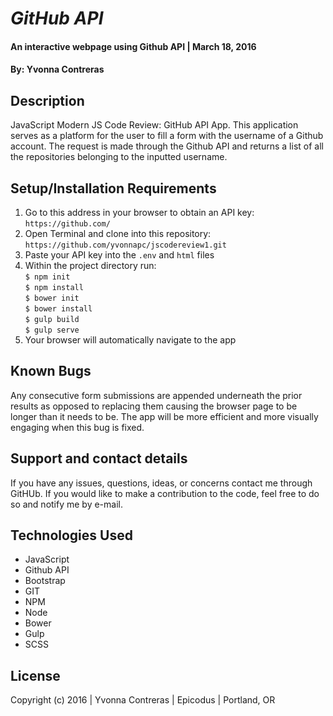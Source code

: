 # _GitHub API_

#### An interactive webpage using Github API  | March 18, 2016

#### By: Yvonna Contreras

## Description

JavaScript Modern JS Code Review: GitHub API App. This application serves as a platform for the user to fill a form with the username of a Github account. The request is made through the Github API and returns a list of all the repositories belonging to the inputted username.

## Setup/Installation Requirements

1. Go to this address in your browser to obtain an API key: ```https://github.com/```
2. Open Terminal and clone into this repository: ```https://github.com/yvonnapc/jscodereview1.git```
3. Paste your API key into the ```.env``` and ```html``` files
4. Within the project directory run:<br>
       ```$ npm init ```<br>
       ```$ npm install ```<br>
       ```$ bower init ```<br>
       ```$ bower install ```<br>
       ```$ gulp build ```<br>
       ```$ gulp serve ```<br>
5. Your browser will automatically navigate to the app

## Known Bugs

Any consecutive form submissions are appended underneath the prior results as opposed to replacing them causing the browser page to be longer than it needs to be. The app will be more efficient and more visually engaging when this bug is fixed.

## Support and contact details

If you have any issues, questions, ideas, or concerns contact me through GitHUb. If you would like to make a contribution to the code, feel free to do so and notify me by e-mail.

## Technologies Used

* JavaScript
* Github API
* Bootstrap
* GIT
* NPM
* Node
* Bower
* Gulp
* SCSS


## License

Copyright (c) 2016  |  Yvonna Contreras  |  Epicodus  |  Portland, OR

